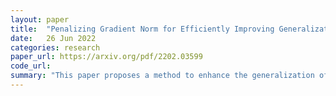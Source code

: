 ```yaml
---
layout: paper
title:  "Penalizing Gradient Norm for Efficiently Improving Generalization in Deep Learning"
date:   26 Jun 2022
categories: research
paper_url: https://arxiv.org/pdf/2202.03599
code_url: 
summary: "This paper proposes a method to enhance the generalization of deep neural networks (DNNs) by penalizing the gradient norm of the loss function during optimization. By constraining the gradient norm, the optimizers tend to find flat minima, improving generalization. We efficiently implement this method using first-order approximation within the gradient descent framework. Experimental results demonstrate improved generalization across various models and datasets. Additionally, we show that a recent method, sharpness-aware minimization, is a special case of our approach, with our method achieving new state-of-the-art performance on tested tasks."
---
```


